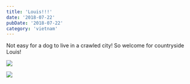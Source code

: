 ```yaml
---
title: 'Louis!!!'
date: '2018-07-22'
pubDate: '2018-07-22'
category: 'vietnam'
---
```


Not easy for a dog to live in a crawled city! So welcome for countryside Louis!

![](https://malparty.cluster010.ovh.net/wp-content/uploads/2018/07/img_20180721_170715_17283430029798476955.jpg)

![](https://malparty.cluster010.ovh.net/wp-content/uploads/2018/07/img_20180721_1347288240678183089919868.jpg)
